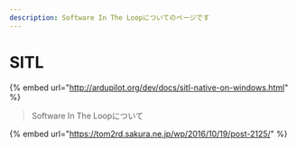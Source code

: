 ```yaml
---
description: Software In The Loopについてのページです
---
```


# SITL

{% embed url="http://ardupilot.org/dev/docs/sitl-native-on-windows.html" %}



> Software In The Loopについて

{% embed url="https://tom2rd.sakura.ne.jp/wp/2016/10/19/post-2125/" %}


